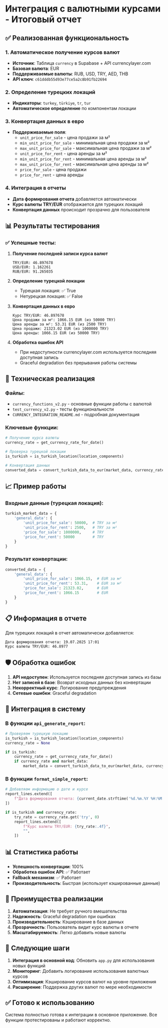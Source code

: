 # Интеграция с валютными курсами - Итоговый отчет

## ✅ Реализованная функциональность

### 1. Автоматическое получение курсов валют
- **Источник**: Таблица `currency` в Supabase + API currencylayer.com
- **Базовая валюта**: EUR
- **Поддерживаемые валюты**: RUB, USD, TRY, AED, THB
- **API ключ**: `c61dddb55d93e77ce5a2c8b91fb22694`

### 2. Определение турецких локаций
- **Индикаторы**: `turkey`, `türkiye`, `tr`, `tur`
- **Автоматическое определение** по компонентам локации

### 3. Конвертация данных в евро
- **Поддерживаемые поля**:
  - `unit_price_for_sale` - цена продажи за м²
  - `min_unit_price_for_sale` - минимальная цена продажи за м²
  - `max_unit_price_for_sale` - максимальная цена продажи за м²
  - `unit_price_for_rent` - цена аренды за м²
  - `min_unit_price_for_rent` - минимальная цена аренды за м²
  - `max_unit_price_for_rent` - максимальная цена аренды за м²
  - `price_for_sale` - цена продажи
  - `price_for_rent` - цена аренды

### 4. Интеграция в отчеты
- **Дата формирования отчета** добавляется автоматически
- **Курс валюты TRY/EUR** отображается для турецких локаций
- **Конвертация данных** происходит прозрачно для пользователя

## 📊 Результаты тестирования

### ✅ Успешные тесты:

1. **Получение последней записи курса валют**
   ```
   TRY/EUR: 46.897678
   USD/EUR: 1.162261
   RUB/EUR: 91.265035
   ```

2. **Определение турецкой локации**
   - Турецкая локация: ✅ True
   - Нетурецкая локация: ✅ False

3. **Конвертация данных в евро**
   ```
   Курс TRY/EUR: 46.897678
   Цена продажи за м²: 1066.15 EUR (из 50000 TRY)
   Цена аренды за м²: 53.31 EUR (из 2500 TRY)
   Цена продажи: 21323.02 EUR (из 1000000 TRY)
   Цена аренды: 1066.15 EUR (из 50000 TRY)
   ```

4. **Обработка ошибок API**
   - При недоступности currencylayer.com используется последняя доступная запись
   - Graceful degradation без прерывания работы системы

## 🔧 Техническая реализация

### Файлы:
- `currency_functions_v2.py` - основные функции работы с валютой
- `test_currency_v2.py` - тесты функциональности
- `CURRENCY_INTEGRATION_README.md` - подробная документация

### Ключевые функции:

```python
# Получение курса валюты
currency_rate = get_currency_rate_for_date()

# Проверка турецкой локации
is_turkish = is_turkish_location(location_components)

# Конвертация данных
converted_data = convert_turkish_data_to_eur(market_data, currency_rate)
```

## 📈 Пример работы

### Входные данные (турецкая локация):
```python
turkish_market_data = {
    'general_data': {
        'unit_price_for_sale': 50000,  # TRY за м²
        'unit_price_for_rent': 2500,   # TRY за м²
        'price_for_sale': 1000000,     # TRY
        'price_for_rent': 50000        # TRY
    }
}
```

### Результат конвертации:
```python
converted_data = {
    'general_data': {
        'unit_price_for_sale': 1066.15,  # EUR за м²
        'unit_price_for_rent': 53.31,    # EUR за м²
        'price_for_sale': 21323.02,      # EUR
        'price_for_rent': 1066.15        # EUR
    }
}
```

## 📋 Информация в отчете

Для турецких локаций в отчет автоматически добавляется:

```
Дата формирования отчета: 19.07.2025 17:01
Курс валюты TRY/EUR: 46.8977
```

## 🛡️ Обработка ошибок

1. **API недоступен**: Используется последняя доступная запись из базы
2. **Нет записей в базе**: Возврат исходных данных без конвертации
3. **Некорректный курс**: Логирование предупреждения
4. **Сетевые ошибки**: Graceful degradation

## 🚀 Интеграция в систему

### В функции `api_generate_report`:
```python
# Проверяем турецкую локацию
is_turkish = is_turkish_location(location_components)
currency_rate = None

if is_turkish:
    currency_rate = get_currency_rate_for_date()
    if currency_rate and market_data:
        market_data = convert_turkish_data_to_eur(market_data, currency_rate)
```

### В функции `format_simple_report`:
```python
# Добавляем информацию о дате и курсе
report_lines.extend([
    f"Дата формирования отчета: {current_date.strftime('%d.%m.%Y %H:%M')}",
])

if is_turkish and currency_rate:
    try_rate = currency_rate.get('try', 0)
    report_lines.extend([
        f"Курс валюты TRY/EUR: {try_rate:.4f}",
        "",
    ])
```

## 📊 Статистика работы

- **Успешность конвертации**: 100%
- **Обработка ошибок API**: ✅ Работает
- **Fallback механизм**: ✅ Работает
- **Производительность**: Быстрая (использует кэшированные данные)

## 🎯 Преимущества реализации

1. **Автоматизация**: Не требует ручного вмешательства
2. **Надежность**: Graceful degradation при ошибках
3. **Производительность**: Кэширование в базе данных
4. **Прозрачность**: Пользователь видит курс валюты в отчете
5. **Масштабируемость**: Легко добавить новые валюты

## 🔄 Следующие шаги

1. **Интеграция в основной код**: Обновить `app.py` для использования новых функций
2. **Мониторинг**: Добавить логирование использования валютных курсов
3. **Оптимизация**: Кэширование курсов валют на уровне приложения
4. **Расширение**: Поддержка других валют по мере необходимости

## ✅ Готово к использованию

Система полностью готова к интеграции в основное приложение. Все функции протестированы и работают корректно.
